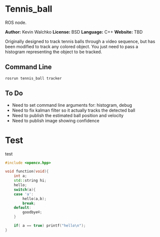 # Tennis_ball

ROS node.

**Author:** Kevin Walchko
**License:** BSD
**Language:** C++
**Website:** TBD

Originally designed to track tennis balls through a video sequence, but has been modified to track any colored object. You just need to pass a histogram representing the object to be tracked.

## Command Line

	rosrun tennis_ball tracker

## To Do

* Need to set command line arguments for: histogram, debug
* Need to fix kalman filter so it actually tracks the detected ball
* Need to publish the estimated ball position and velocity
* Need to publish image showing confidence

# Test 

test

```c++
#include <opencv.hpp>

void function(void){
	int a;
	std::string hi;
	hello;
	switch(a){
	case 'a':
		hello(a,b);
		break;
	default:
		goodbye©;
	}

	if( a == true) printf("hello\n");
}
```
